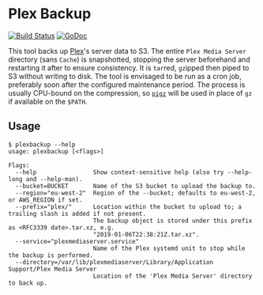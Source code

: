 # Plex Backup

[![Build Status](https://travis-ci.org/gebn/plexbackup.svg?branch=master)](https://travis-ci.org/gebn/plexbackup)
[![GoDoc](https://godoc.org/github.com/gebn/plexbackup?status.svg)](https://godoc.org/github.com/gebn/plexbackup)

This tool backs up [Plex](https://www.plex.tv)'s server data to S3.
The entire `Plex Media Server` directory (sans `Cache`) is snapshotted, stopping the server beforehand and restarting it after to ensure consistency.
It is `tar`red, `gz`ipped then piped to S3 without writing to disk.
The tool is envisaged to be run as a cron job, preferably soon after the configured maintenance period.
The process is usually CPU-bound on the compression, so [`pigz`](https://zlib.net/pigz/) will be used in place of `gz` if available on the `$PATH`.

## Usage

    $ plexbackup --help
    usage: plexbackup [<flags>]

    Flags:
      --help                Show context-sensitive help (also try --help-long and --help-man).
      --bucket=BUCKET       Name of the S3 bucket to upload the backup to.
      --region="eu-west-2"  Region of the --bucket; defaults to eu-west-2, or AWS_REGION if set.
      --prefix="plex/"      Location within the bucket to upload to; a trailing slash is added if not present.
                            The backup object is stored under this prefix as <RFC3339 date>.tar.xz, e.g.
                            "2019-01-06T22:38:21Z.tar.xz".
      --service="plexmediaserver.service"  
                            Name of the Plex systemd unit to stop while the backup is performed.
      --directory=/var/lib/plexmediaserver/Library/Application Support/Plex Media Server
                            Location of the 'Plex Media Server' directory to back up.
